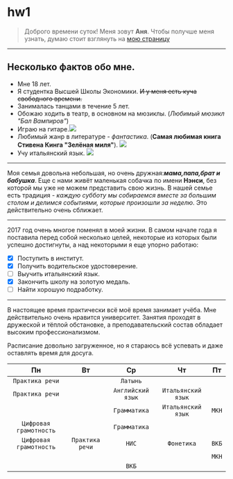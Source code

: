 # hw1
> Доброго времени суток! Меня зовут **Аня**. Чтобы получше меня узнать, думаю стоит взглянуть на [мою страницу](https://vk.com/id55625548)

***
## Несколько фактов обо мне.
* Мне 18 лет.
* Я студентка Высшей Школы Экономики. ~~И у меня есть куча свободного времени.~~
* Занималась танцами в течение 5 лет.
* Обожаю ходить в театр, в основном на мюзиклы. (*Любимый мюзикл "Бал Вампиров"*)
* Играю на гитаре.![](http://komuchto.es/wp-content/uploads/2017/10/obuchenie-igre-na-gitare.jpg)
* Любимый жанр в литературе - _фантастика_. (**Самая любимая книга Стивена Кинга "Зелёная миля"**). ![](http://android-ebook.ru/uploads/posts/2013-10/1382002157_stiven-king-zelenaya-milya.jpg)
* Учу итальянский язык. ![](https://www.languagelink.ru/upload/medialibrary/9c8/9c880da0878af24052f09d046f234540.jpg)
***
Моя семья довольна небольшая, но очень дружная:***мама,папа,брат и бабушка***. Еще с нами живёт маленькая собачка по имени __Нэнси__, без которой мы уже не можем представить свою жизнь. В нашей семье есть традиция - *каждую субботу мы собираемся вместе за большим столом и делимся событиями, которые произошли за неделю*. Это действительно очень сближает.  

***
2017 год очень многое поменял в моей жизни. В самом начале года я поставила перед собой несколько целей, некоторые из которых были успешно достигнуты, а над некоторыми я еще упорно работаю:
- [x] Поступить в институт.
- [x] Получить водительское удостоверение.
- [ ] Выучить итальянский язык.
- [x] Закончить школу на золотую медаль.
- [ ] Найти хорошую подработку.
- - - 
В настоящее время практически всё моё время занимает учёба. Мне действительно очень нравится университет. Занятия проходят в дружеской и тёплой обстановке, а преподавательский состав обладает высоким профессионализмом. 


Расписание довольно загруженное, но я стараюсь всё успевать и даже оставлять время для досуга.  

| **Пн**    |**Вт**    | **Ср**    | **Чт**    | **Пт**    |
| :----------: | :----------: | :----------: | :----------: | :----------: |
| `Практика речи` |              | `Латынь` |              |           |
| `Практика речи`    |              | `Английский язык`    | `Итальянский язык`    |          |
|              |              | `Грамматика`    | `Итальянский язык`    | `МКН`    |
| `Цифровая грамотность`    |              | `Грамматика`    |              |          |                         
| `Цифровая грамотность`    | `Практика речи`    | `НИС`    | `Фонетика`    |     `ВКБ`     |
|              |              |          |              |`МКН`|
|          |          | `ВКБ`    |          |          |
